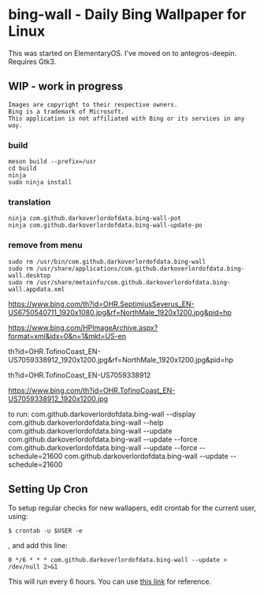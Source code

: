 # bing-wall - Daily Bing Wallpaper for Linux

This was started on ElementaryOS. I've moved on to antegros-deepin. 
Requires Gtk3.

## WIP - work in progress

    Images are copyright to their respective owners. 
    Bing is a trademark of Microsoft. 
    This application is not affiliated with Bing or its services in any way.

### build

    meson build --prefix=/usr
    cd build
    ninja
    sudo ninja install

### translation

    ninja com.github.darkoverlordofdata.bing-wall-pot
    ninja com.github.darkoverlordofdata.bing-wall-update-po

### remove from menu

    sudo rm /usr/bin/com.github.darkoverlordofdata.bing-wall
    sudo rm /usr/share/applications/com.github.darkoverlordofdata.bing-wall.desktop
    sudo rm /usr/share/metainfo/com.github.darkoverlordofdata.bing-wall.appdata.xml



https://www.bing.com/th?id=OHR.SeptimiusSeverus_EN-US6750540711_1920x1080.jpg&rf=NorthMale_1920x1200.jpg&pid=hp



https://www.bing.com/HPImageArchive.aspx?format=xml&idx=0&n=1&mkt=US-en




th?id=OHR.TofinoCoast_EN-US7059338912_1920x1200.jpg&rf=NorthMale_1920x1200.jpg&pid=hp

th?id=OHR.TofinoCoast_EN-US7059338912

https://www.bing.com/th?id=OHR.TofinoCoast_EN-US7059338912_1920x1200.jpg


to run:
com.github.darkoverlordofdata.bing-wall --display
com.github.darkoverlordofdata.bing-wall --help
com.github.darkoverlordofdata.bing-wall --update
com.github.darkoverlordofdata.bing-wall --update --force
com.github.darkoverlordofdata.bing-wall --update --force --schedule=21600
com.github.darkoverlordofdata.bing-wall --update --schedule=21600

## Setting Up Cron
To setup regular checks for new wallapers, edit crontab for the current user, using:

    $ crontab -u $USER -e

, and add this line:

    0 */6 * * * com.github.darkoverlordofdata.bing-wall --update > /dev/null 2>&1

This will run every 6 hours. You can use [this link](http://www.crontab-generator.org/) for reference.

